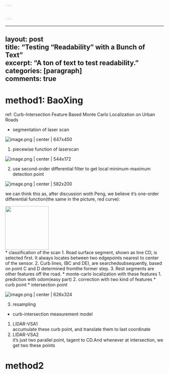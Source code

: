 ```yaml
---


---
```


<hr>
<h2 id="layout-posttitle-testing-readability-with-a-bunch-of-textexcerpt-a-ton-of-text-to-test-readability.categories-paragraphcomments-true">layout: post<br>
title: “Testing “Readability” with a Bunch of Text”<br>
excerpt: “A ton of text to test readability.”<br>
categories: [paragraph]<br>
comments: true</h2>
<h1 id="method1-baoxing">method1: BaoXing</h1>
<p>ref: Curb-Intersection Feature Based Monte Carlo Localization on Urban Roads</p>
<ul>
<li>segmentation of laser scan</li>
</ul>
<p><img src="https://cdn.nlark.com/yuque/0/2018/png/134562/1542274808431-2bdf085b-12c1-4e0e-b3ec-9e4f28d7f531.png" alt="image.png | center | 647x450"></p>
<ol>
<li>piecewise function of laserscan</li>
</ol>
<p><img src="https://cdn.nlark.com/yuque/0/2018/png/134562/1542280692169-d953a089-8fe6-48a7-b2cc-57c712b37c6b.png" alt="image.png | center | 544x172"></p>
<ol start="2">
<li>use second-order differential filter to get local minimum-maximum detection point</li>
</ol>
<p><img src="https://cdn.nlark.com/yuque/0/2018/png/134562/1542280807987-af331f62-7e8d-415f-8ef0-a33f889f20cf.png" alt="image.png | center | 582x200"></p>
<p>we can think this as, after discussion woth Peng, we believe it’s one-order differential function(the same in the picture, red curve):</p>
<div id="9qo3nz"><img src="https://cdn.nlark.com/__latex/af63c714c1f6b7b1e9b964cef99fdf52.svg" width="138"></div>
* classification of the scan
1. Road surface segment, shown as line CD, is selected first. It always locates between two edgepoints nearest to center of the sensor.
2. Curb lines, (BC and DE), are searchedsubsequently, based on point C and D determined fromthe former step.
3. Rest segments are other features off the road.
* monte-carlo localization with these features
1. prediction with odom(easy part)
2. correction with two kind of features
* curb point
* intersection point
<p><img src="https://cdn.nlark.com/yuque/0/2018/png/134562/1542281566591-1dcf8a60-fe29-45b3-a889-89541057a48b.png" alt="image.png | center | 626x324"></p>
<ol start="3">
<li>resampling</li>
</ol>
<ul>
<li>curb-intersection measurement model</li>
</ul>
<ol>
<li>LIDAR-VSA1<br>
accumulate these curb point, and translate them to last coordinate</li>
<li>LIDAR-VSA2<br>
it’s just two parallel point, tagent to CD.And whenever at intersection, we get two these points</li>
</ol>
<h1 id="method2">method2</h1>

